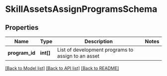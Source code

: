 # SkillAssetsAssignProgramsSchema

## Properties
Name | Type | Description | Notes
------------ | ------------- | ------------- | -------------
**program_id** | **int[]** | List of development programs to assign to an asset | 

[[Back to Model list]](../README.md#documentation-for-models) [[Back to API list]](../README.md#documentation-for-api-endpoints) [[Back to README]](../README.md)


